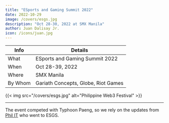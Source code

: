 ```yaml
---
title: "ESports and Gaming Summit 2022"
date: 2022-10-29
image: /covers/esgs.jpg
description: "Oct 28-30, 2022 at SMX Manila"
author: Juan Dalisay Jr.
icon: /icons/juan.jpg
---
```




Info | Details 
--- | ---
What | ESports and Gaming Summit 2022
When | Oct 28-39, 2022
Where | SMX Manila	
By Whom | Gariath Concepts, Globe, Riot Games

{{< img src="/covers/esgs.jpg" alt="Philippine Web3 Festival" >}}

---

The event competed with Typhoon Paeng, so we rely on the updates from [Phil IT](https://phil-it.org.ph/the-esgs-comebackisreal-what-expect-during-onground-hype/) who went to ESGS.


